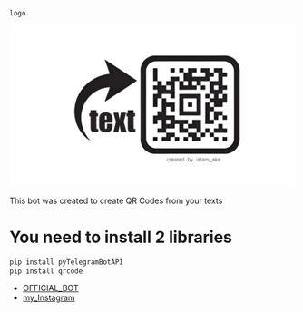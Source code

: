     logo
![logo](text_to_qr.jpg)

This bot was created to create QR Codes from your texts

# You need to install 2 libraries 
    pip install pyTelegramBotAPI
    pip install qrcode

* [OFFICIAL_BOT](https://t.me/Create_QR_from_text_bot)
* [my_Instagram](https://www.instagram.com/istam_ake/)

